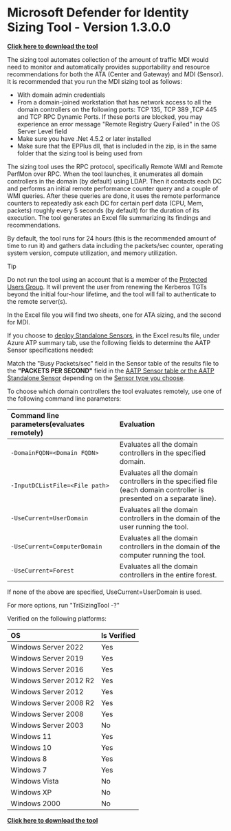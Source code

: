 # Microsoft Defender for Identity Sizing Tool - Version 1.3.0.0

[**Click here to download the tool**](https://github.com/microsoft/ATA-AATP-Sizing-Tool/releases)

The sizing tool automates collection of the amount of traffic MDI would need to monitor and automatically provides supportability and resource recommendations for both the ATA (Center and Gateway) and MDI (Sensor).
It is recommended that you run the MDI sizing tool as follows:

- With domain admin credentials
- From a domain-joined workstation that has network access to all the domain controllers on the following ports: TCP 135, TCP 389 ,TCP 445 and TCP RPC Dynamic Ports. If these ports are blocked, you may experience an error message "Remote Registry Query Failed" in the OS Server Level field
- Make sure you have .Net 4.5.2 or later installed 
- Make sure that the EPPlus dll, that is included in the zip, is in the same folder that the sizing tool is being used from

The sizing tool uses the RPC protocol, specifically Remote WMI and Remote PerfMon over RPC.  When the tool launches, it enumerates all domain controllers in the domain (by default) using LDAP.  Then it contacts each DC and performs an initial remote performance counter query and a couple of WMI queries.  After these queries are done, it uses the remote performance counters to repeatedly ask each DC for certain perf data (CPU, Mem, packets) roughly every 5 seconds (by default) for the duration of its execution. The tool generates an Excel file summarizing its findings and recommendations.

By default, the tool runs for 24 hours (this is the recommended amount of time to run it) and gathers data including the packets/sec counter, operating system version, compute utilization, and memory utilization.

> [!TIP]
> Do not run the tool using an account that is a member of the [Protected Users Group](https://learn.microsoft.com/windows-server/security/credentials-protection-and-management/protected-users-security-group#protections-applied-by-active-directory). It will prevent the user from renewing the Kerberos TGTs beyond the initial four-hour lifetime, and the tool will fail to authenticate to the remote server(s).
>

In the Excel file you will find two sheets, one for ATA sizing, and the second for MDI.

If you choose to [deploy Standalone Sensors](https://docs.microsoft.com/en-us/azure-advanced-threat-protection/atp-capacity-planning#azure-atp-sensor-and-standalone-sensor-sizing-a-namesizinga), in the Excel results file, under Azure ATP summary tab, use the following fields to determine the AATP Sensor specifications needed: 

Match the "Busy Packets/sec" field in the Sensor table of the results file to the **"PACKETS PER SECOND"** field in the [AATP Sensor table or the AATP Standalone Sensor](https://docs.microsoft.com/en-us/azure-advanced-threat-protection/atp-capacity-planning#azure-atp-sensor-and-standalone-sensor-sizing-a-namesizinga) depending on the [Sensor type you choose](https://docs.microsoft.com/en-us/azure-advanced-threat-protection/atp-capacity-planning#choosing-the-right-sensor-type-for-your-deployment). 

To choose which domain controllers the tool evaluates remotely, use one of the following command line parameters:

| Command line parameters(evaluates remotely) | Evaluation |
| :------------------------------------------ | :----------- |
| `-DomainFQDN=<Domain FQDN>` | Evaluates all the domain controllers in the specified domain. |
| `-InputDCListFile=<File path>` |Evaluates all the domain controllers in the specified file (each domain controller is presented on a separate line). |
| `-UseCurrent=UserDomain` | Evaluates all the domain controllers in the domain of the user running the tool. |
| `-UseCurrent=ComputerDomain` | Evaluates all the domain controllers in the domain of the computer running the tool.|
| `-UseCurrent=Forest` | Evaluates all the domain controllers in the entire forest. |

If none of the above are specified, UseCurrent=UserDomain is used.

For more options, run "TriSizingTool -?"

Verified on the following platforms:

| OS  | Is Verified |
| :------------- | :------------- |
| Windows Server 2022     | Yes |
| Windows Server 2019     | Yes |
| Windows Server 2016     | Yes |
| Windows Server 2012 R2  | Yes |
| Windows Server 2012     | Yes |
| Windows Server 2008 R2  | Yes |
| Windows Server 2008     | Yes |
| Windows Server 2003     | No  |
| Windows 11    | Yes |
| Windows 10    | Yes |
| Windows 8     | Yes |
| Windows 7     | Yes |
| Windows Vista | No  |
| Windows XP    | No  |
| Windows 2000  | No  |

[**Click here to download the tool**](https://github.com/microsoft/ATA-AATP-Sizing-Tool/releases)
